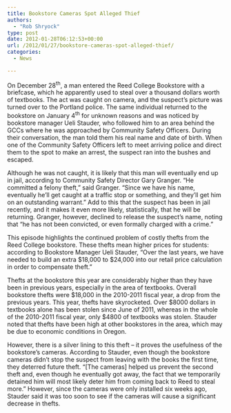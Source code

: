 ```yaml
---
title: Bookstore Cameras Spot Alleged Thief
authors: 
  - "Rob Shryock"
type: post
date: 2012-01-28T06:12:53+00:00
url: /2012/01/27/bookstore-cameras-spot-alleged-thief/
categories:
  - News

---
```

On December 28<sup>th</sup>, a man entered the Reed College Bookstore with a briefcase, which he apparently used to steal over a thousand dollars worth of textbooks. The act was caught on camera, and the suspect’s picture was turned over to the Portland police. The same individual returned to the bookstore on January 4<sup>th</sup> for unknown reasons and was noticed by bookstore manager Ueli Stauder, who followed him to an area behind the GCCs where he was approached by Community Safety Officers. During their conversation, the man told them his real name and date of birth. When one of the Community Safety Officers left to meet arriving police and direct them to the spot to make an arrest, the suspect ran into the bushes and escaped.

Although he was not caught, it is likely that this man will eventually end up in jail, according to Community Safety Director Gary Granger. “He committed a felony theft,” said Granger. “Since we have his name, eventually he&#8217;ll get caught at a traffic stop or something, and they&#8217;ll get him on an outstanding warrant.” Add to this that the suspect has been in jail recently, and it makes it even more likely, statistically, that he will be returning. Granger, however, declined to release the suspect’s name, noting that “he has not been convicted, or even formally charged with a crime.”

This episode highlights the continued problem of costly thefts from the Reed College bookstore. These thefts mean higher prices for students: according to Bookstore Manager Ueli Stauder, “Over the last years, we have needed to build an extra $18,000 to $24,000 into our retail price calculation in order to compensate theft.”

Thefts at the bookstore this year are considerably higher than they have been in previous years, especially in the area of textbooks. Overall bookstore thefts were $18,000 in the 2010-2011 fiscal year, a drop from the previous years. This year, thefts have skyrocketed. Over $8000 dollars in textbooks alone has been stolen since June of 2011, whereas in the whole of the 2010-2011 fiscal year, only $4800 of textbooks was stolen. Stauder noted that thefts have been high at other bookstores in the area, which may be due to economic conditions in Oregon.

However, there is a silver lining to this theft – it proves the usefulness of the bookstore&#8217;s cameras. According to Stauder, even though the bookstore cameras didn&#8217;t stop the suspect from leaving with the books the first time, they deterred future theft. “[The cameras] helped us prevent the second theft and, even though he eventually got away, the fact that we temporarily detained him will most likely deter him from coming back to Reed to steal more.” However, since the cameras were only installed six weeks ago, Stauder said it was too soon to see if the cameras will cause a significant decrease in thefts.
